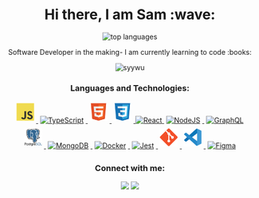 <h1 align="center">Hi there, I am Sam :wave:</h1>
      
<p align="center">
  <img alt="top languages" src="https://github-readme-stats.vercel.app/api/top-langs/?username=syywu&&theme=radical&layout=compact&custom_title=Languages" />
 </p>

<p align="center">Software Developer in the making- I am currently learning to code :books: </p>


<!-- ![Jokes Card](https://readme-jokes.vercel.app/api?bgColor=%23696969&textColor=%23FFC0CB&aColor=%23AFEEEE&borderColor=%23F5F5F5) -->


<p align="center"> <img src="https://komarev.com/ghpvc/?username=syywu&label=Profile%20views&color=0e75b6&style=flat" alt="syywu"/></p>


<div align="center">
<h3>Languages and Technologies:</h3>

<a href="https://developer.mozilla.org/en-US/docs/Web/JavaScript" target="_blank" rel="noopener">
<img src="https://raw.githubusercontent.com/devicons/devicon/master/icons/javascript/javascript-original.svg" alt="JavaScript" width="36" height="36" style="margin:4px;">
</a>
<a href="https://www.typescriptlang.org" target="_blank" rel="noopener">
<img src="https://cdn.jsdelivr.net/gh/devicons/devicon/icons/typescript/typescript-original.svg" alt="TypeScript" width="36" height="36" style="margin:4px;">
</a>
<a href="https://developer.mozilla.org/en-US/docs/Web/HTML" target="_blank" rel="noopener">
<img src="https://raw.githubusercontent.com/devicons/devicon/master/icons/html5/html5-original.svg" alt="HTML" width="36" height="36" style="margin:4px;">
</a>
<a href="https://developer.mozilla.org/en-US/docs/Web/CSS" target="_blank" rel="noopener">
<img src="https://raw.githubusercontent.com/devicons/devicon/master/icons/css3/css3-original.svg" alt="CSS" width="36" height="36" style="margin:4px;">
</a>
<a href="https://reactjs.org" target="_blank" rel="noopener"> 
<img src="https://cdn.jsdelivr.net/gh/devicons/devicon/icons/react/react-original-wordmark.svg" alt="React" width="36" height="36 style="margin:4px";>
</a>
<a href="https://nodejs.dev" target="_blank" rel="noopener">                                                                                                 <img src="https://i.imgur.com/tPkTeWT.png" title="NodeJS" alt="NodeJS" alt="NodeJS" width="36" height="36" style="margin:4px";>
</a>
<a href="https://graphql.org" target="_blank" rel="noopener">  
<img src="https://cdn.jsdelivr.net/gh/devicons/devicon/icons/graphql/graphql-plain.svg" alt="GraphQL" width="36" height="36" style="margin:4px";>
</a>
<a href="https://www.postgresql.org" target="_blank" rel="noopener"> 
<img src="https://raw.githubusercontent.com/devicons/devicon/master/icons/postgresql/postgresql-original-wordmark.svg" alt="postgresql" width="36" height="36" style="margin:4px";>
</a>
<a href="https://www.mongodb.com" target="_blank" rel="noopener"> 
<img src="https://cdn.jsdelivr.net/gh/devicons/devicon/icons/mongodb/mongodb-original.svg" alt="MongoDB" width="36" height="36" style="margin:4px";>
</a>
<a href="https://hub.docker.com/" target="_blank" rel="noopener"> 
<img src="https://cdn.jsdelivr.net/gh/devicons/devicon/icons/docker/docker-plain-wordmark.svg" alt="Docker" width="36" height="36" style="margin:4px";>
</a>
<a href="https://jestjs.io" target="_blank" rel="noopener">  
<img src="https://cdn.jsdelivr.net/gh/devicons/devicon/icons/jest/jest-plain.svg" alt="Jest" width="36" height="36" style="margin:4px";">
</a>
<a href="https://git-scm.com/" target="_blank" rel="noopener">
<img src="https://github.com/devicons/devicon/raw/master/icons/git/git-original.svg" alt="Git" width="36" height="36" style="margin:4px";>
</a>
<a href="https://code.visualstudio.com/" target="_blank" rel="noopener">
<img src="https://github.com/devicons/devicon/raw/master/icons/vscode/vscode-original.svg" alt="VSCode" width="36" height="36" style="margin:4px";>
</a>
<a href="https://www.figma.com/" target="_blank" rel="noopener">
<img src="https://img.icons8.com/color/46/figma--v1.pngg" alt="Figma" width="36" height="36" style="margin:4px";>
</a>

</div>
               

<h3 align="center">Connect with me:</h3>
<div align="center">
<a href="https://twitter.com/syywuu"><img src="https://img.shields.io/badge/-@syywuu-00acee?style=flat&logo=Twitter&logoColor=white" /></a>
<a href="https://www.linkedin.com/in/samantha-wu-5a2a25141/"><img src="https://img.shields.io/badge/-Samantha_Wu-0072b1?style=flat&logo=Linkedin&logoColor=white"/>
</a>
</div>




<!--
**syywu/syywu** is a ✨ _special_ ✨ repository because its `README.md` (this file) appears on your GitHub profile.

Here are some ideas to get you started:

- 🔭 I’m currently working on ...
- 🌱 I’m currently learning ...
- 👯 I’m looking to collaborate on ...
- 🤔 I’m looking for help with ...
- 💬 Ask me about ...
- 📫 How to reach me: ...
- 😄 Pronouns: ...
- ⚡ Fun fact: ...
[![Top Langs](https://github-readme-stats.vercel.app/api/top-langs/?username=syywu&count_private=true&theme=vue)](https://github.com/anuraghazra/github-readme-stats)&nbsp;

-->


